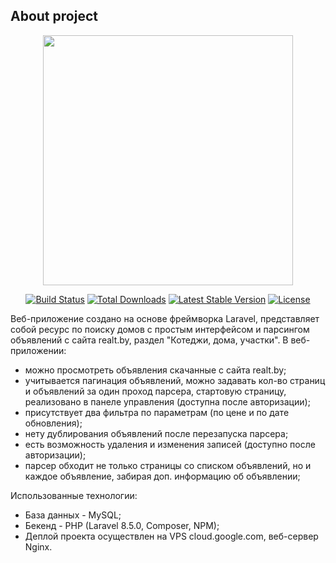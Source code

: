 
## About project

<p align="center"><a href="https://laravel.com" target="_blank"><img src="https://raw.githubusercontent.com/laravel/art/master/logo-lockup/5%20SVG/2%20CMYK/1%20Full%20Color/laravel-logolockup-cmyk-red.svg" width="400"></a></p>

<p align="center">
<a href="https://travis-ci.org/laravel/framework"><img src="https://travis-ci.org/laravel/framework.svg" alt="Build Status"></a>
<a href="https://packagist.org/packages/laravel/framework"><img src="https://poser.pugx.org/laravel/framework/d/total.svg" alt="Total Downloads"></a>
<a href="https://packagist.org/packages/laravel/framework"><img src="https://poser.pugx.org/laravel/framework/v/stable.svg" alt="Latest Stable Version"></a>
<a href="https://packagist.org/packages/laravel/framework"><img src="https://poser.pugx.org/laravel/framework/license.svg" alt="License"></a>
</p>
<p>
Веб-приложение создано на основе фреймворка Laravel, представляет собой ресурс по поиску домов с простым интерфейсом и парсингом объявлений с сайта realt.by, раздел "Котеджи, дома, участки".
В веб-приложении:
<ul>  
<li>можно просмотреть объявления скачанные с сайта realt.by;</li>
<li>учитывается пагинация объявлений, можно задавать кол-во страниц и объявлений за один проход парсера, стартовую страницу, реализовано в панеле управления (доступна после авторизации);</li>
<li> присутствует два фильтра по параметрам (по цене и по дате обновления);</li>
<li>нету дублирования объявлений после перезапуска парсера;</li>
<li>есть возможность удаления и изменения записей (доступно после авторизации);</li>
<li>парсер обходит не только страницы со списком объявлений, но и каждое объявление, забирая доп. информацию об объявлении;</li>
</ul>
Использованные технологии:
<ul>
<li>База данных - MySQL;</li>
<li>Бекенд - PHP (Laravel 8.5.0, Composer, NPM);</li>
<li>Деплой проекта осуществлен на VPS cloud.google.com, веб-сервер Nginx.</li>
</ul>
</p>
